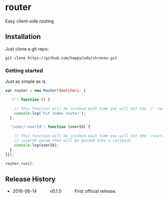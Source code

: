 # router
Easy client-side routing

## Installation
Just clone a git repo:

```shell
git clone https://github.com/happyCoda/chronos.git
```

### Getting started
Just as simple as is.

```js
var router = new Router({matchers: {

  '/': function () {

    // this function will be invoked each time you will hit the '/' route
    console.log('hit index route!');
  },

  '/user/:userId': function (userId) {

    // this function will be invoked each time you will hit the '/user/:userId' route
    // :userId param then will be passed into a callback
    console.log(userId);
  }
}});

router.run();
```

## Release History
* 2016-06-14   v0.1.0   First official release.
